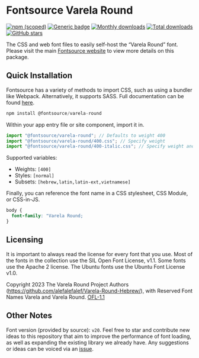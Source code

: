 # Fontsource Varela Round

[![npm (scoped)](https://img.shields.io/npm/v/@fontsource/varela-round?color=brightgreen)](https://www.npmjs.com/package/@fontsource/varela-round) [![Generic badge](https://img.shields.io/badge/fontsource-passing-brightgreen)](https://github.com/fontsource/fontsource) [![Monthly downloads](https://badgen.net/npm/dm/@fontsource/varela-round)](https://github.com/fontsource/fontsource) [![Total downloads](https://badgen.net/npm/dt/@fontsource/varela-round)](https://github.com/fontsource/fontsource) [![GitHub stars](https://img.shields.io/github/stars/fontsource/fontsource.svg?style=social&label=Star)](https://github.com/fontsource/fontsource/stargazers)

The CSS and web font files to easily self-host the “Varela Round” font. Please visit the main [Fontsource website](https://fontsource.org/fonts/varela-round) to view more details on this package.

## Quick Installation

Fontsource has a variety of methods to import CSS, such as using a bundler like Webpack. Alternatively, it supports SASS. Full documentation can be found [here](https://fontsource.org/docs/introduction).

```javascript
npm install @fontsource/varela-round
```

Within your app entry file or site component, import it in.

```javascript
import "@fontsource/varela-round"; // Defaults to weight 400
import "@fontsource/varela-round/400.css"; // Specify weight
import "@fontsource/varela-round/400-italic.css"; // Specify weight and style

```

Supported variables:
- Weights: `[400]`
- Styles: `[normal]`
- Subsets: `[hebrew,latin,latin-ext,vietnamese]`

Finally, you can reference the font name in a CSS stylesheet, CSS Module, or CSS-in-JS.

```css
body {
  font-family: "Varela Round;
}
```

## Licensing
It is important to always read the license for every font that you use.
Most of the fonts in the collection use the SIL Open Font License, v1.1. Some fonts use the Apache 2 license. The Ubuntu fonts use the Ubuntu Font License v1.0.

Copyright 2023 The Varela Round Project Authors (https://github.com/alefalefalef/Varela-Round-Hebrew/), with Reserved Font Names Varela and Varela Round.
[OFL-1.1](http://scripts.sil.org/OFL)

## Other Notes
Font version (provided by source): `v20`.
Feel free to star and contribute new ideas to this repository that aim to improve the performance of font loading, as well as expanding the existing library we already have. Any suggestions or ideas can be voiced via an [issue](https://github.com/fontsource/fontsource/issues).